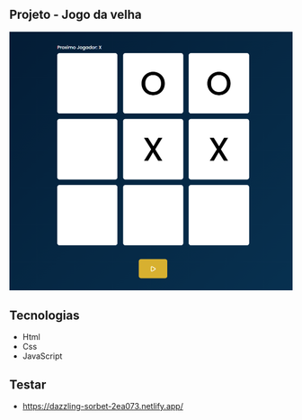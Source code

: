 ## Projeto - Jogo da velha

<img src="./assets/img/jogo_da_velha.png" alt="">


## Tecnologias

- Html
- Css 
- JavaScript

## Testar

- https://dazzling-sorbet-2ea073.netlify.app/
